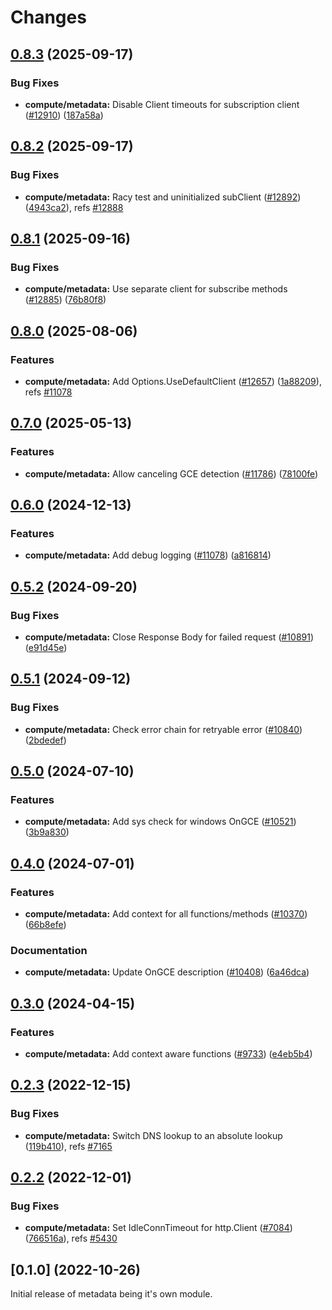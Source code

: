 # Changes

## [0.8.3](https://github.com/googleapis/google-cloud-go/compare/compute/metadata/v0.8.2...compute/metadata/v0.8.3) (2025-09-17)


### Bug Fixes

* **compute/metadata:** Disable Client timeouts for subscription client ([#12910](https://github.com/googleapis/google-cloud-go/issues/12910)) ([187a58a](https://github.com/googleapis/google-cloud-go/commit/187a58a540494e1e8562b046325b8cad8cf7af4a))

## [0.8.2](https://github.com/googleapis/google-cloud-go/compare/compute/metadata/v0.8.1...compute/metadata/v0.8.2) (2025-09-17)


### Bug Fixes

* **compute/metadata:** Racy test and uninitialized subClient ([#12892](https://github.com/googleapis/google-cloud-go/issues/12892)) ([4943ca2](https://github.com/googleapis/google-cloud-go/commit/4943ca2bf83908a23806247bc4252dfb440d09cc)), refs [#12888](https://github.com/googleapis/google-cloud-go/issues/12888)

## [0.8.1](https://github.com/googleapis/google-cloud-go/compare/compute/metadata/v0.8.0...compute/metadata/v0.8.1) (2025-09-16)


### Bug Fixes

* **compute/metadata:** Use separate client for subscribe methods  ([#12885](https://github.com/googleapis/google-cloud-go/issues/12885)) ([76b80f8](https://github.com/googleapis/google-cloud-go/commit/76b80f8df9bf9339d175407e8c15936fe1ac1c9c))

## [0.8.0](https://github.com/googleapis/google-cloud-go/compare/compute/metadata/v0.7.0...compute/metadata/v0.8.0) (2025-08-06)


### Features

* **compute/metadata:** Add Options.UseDefaultClient ([#12657](https://github.com/googleapis/google-cloud-go/issues/12657)) ([1a88209](https://github.com/googleapis/google-cloud-go/commit/1a8820900f20e038291c4bb2c5284a449196e81f)), refs [#11078](https://github.com/googleapis/google-cloud-go/issues/11078)

## [0.7.0](https://github.com/googleapis/google-cloud-go/compare/compute/metadata/v0.6.0...compute/metadata/v0.7.0) (2025-05-13)


### Features

* **compute/metadata:** Allow canceling GCE detection ([#11786](https://github.com/googleapis/google-cloud-go/issues/11786)) ([78100fe](https://github.com/googleapis/google-cloud-go/commit/78100fe7e28cd30f1e10b47191ac3c9839663b64))

## [0.6.0](https://github.com/googleapis/google-cloud-go/compare/compute/metadata/v0.5.2...compute/metadata/v0.6.0) (2024-12-13)


### Features

* **compute/metadata:** Add debug logging ([#11078](https://github.com/googleapis/google-cloud-go/issues/11078)) ([a816814](https://github.com/googleapis/google-cloud-go/commit/a81681463906e4473570a2f426eb0dc2de64e53f))

## [0.5.2](https://github.com/googleapis/google-cloud-go/compare/compute/metadata/v0.5.1...compute/metadata/v0.5.2) (2024-09-20)


### Bug Fixes

* **compute/metadata:** Close Response Body for failed request ([#10891](https://github.com/googleapis/google-cloud-go/issues/10891)) ([e91d45e](https://github.com/googleapis/google-cloud-go/commit/e91d45e4757a9e354114509ba9800085d9e0ff1f))

## [0.5.1](https://github.com/googleapis/google-cloud-go/compare/compute/metadata/v0.5.0...compute/metadata/v0.5.1) (2024-09-12)


### Bug Fixes

* **compute/metadata:** Check error chain for retryable error ([#10840](https://github.com/googleapis/google-cloud-go/issues/10840)) ([2bdedef](https://github.com/googleapis/google-cloud-go/commit/2bdedeff621b223d63cebc4355fcf83bc68412cd))

## [0.5.0](https://github.com/googleapis/google-cloud-go/compare/compute/metadata/v0.4.0...compute/metadata/v0.5.0) (2024-07-10)


### Features

* **compute/metadata:** Add sys check for windows OnGCE ([#10521](https://github.com/googleapis/google-cloud-go/issues/10521)) ([3b9a830](https://github.com/googleapis/google-cloud-go/commit/3b9a83063960d2a2ac20beb47cc15818a68bd302))

## [0.4.0](https://github.com/googleapis/google-cloud-go/compare/compute/metadata/v0.3.0...compute/metadata/v0.4.0) (2024-07-01)


### Features

* **compute/metadata:** Add context for all functions/methods ([#10370](https://github.com/googleapis/google-cloud-go/issues/10370)) ([66b8efe](https://github.com/googleapis/google-cloud-go/commit/66b8efe7ad877e052b2987bb4475477e38c67bb3))


### Documentation

* **compute/metadata:** Update OnGCE description ([#10408](https://github.com/googleapis/google-cloud-go/issues/10408)) ([6a46dca](https://github.com/googleapis/google-cloud-go/commit/6a46dca4eae4f88ec6f88822e01e5bf8aeca787f))

## [0.3.0](https://github.com/googleapis/google-cloud-go/compare/compute/metadata/v0.2.3...compute/metadata/v0.3.0) (2024-04-15)


### Features

* **compute/metadata:** Add context aware functions  ([#9733](https://github.com/googleapis/google-cloud-go/issues/9733)) ([e4eb5b4](https://github.com/googleapis/google-cloud-go/commit/e4eb5b46ee2aec9d2fc18300bfd66015e25a0510))

## [0.2.3](https://github.com/googleapis/google-cloud-go/compare/compute/metadata/v0.2.2...compute/metadata/v0.2.3) (2022-12-15)


### Bug Fixes

* **compute/metadata:** Switch DNS lookup to an absolute lookup ([119b410](https://github.com/googleapis/google-cloud-go/commit/119b41060c7895e45e48aee5621ad35607c4d021)), refs [#7165](https://github.com/googleapis/google-cloud-go/issues/7165)

## [0.2.2](https://github.com/googleapis/google-cloud-go/compare/compute/metadata/v0.2.1...compute/metadata/v0.2.2) (2022-12-01)


### Bug Fixes

* **compute/metadata:** Set IdleConnTimeout for http.Client ([#7084](https://github.com/googleapis/google-cloud-go/issues/7084)) ([766516a](https://github.com/googleapis/google-cloud-go/commit/766516aaf3816bfb3159efeea65aa3d1d205a3e2)), refs [#5430](https://github.com/googleapis/google-cloud-go/issues/5430)

## [0.1.0] (2022-10-26)

Initial release of metadata being it's own module.
